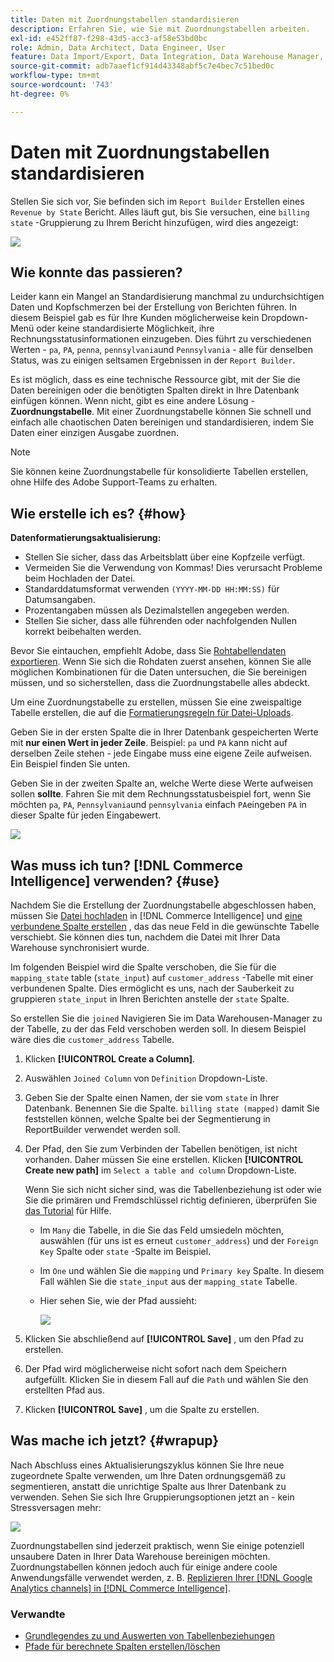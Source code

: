 ```yaml
---
title: Daten mit Zuordnungstabellen standardisieren
description: Erfahren Sie, wie Sie mit Zuordnungstabellen arbeiten.
exl-id: e452ff87-f298-43d5-acc3-af58e53bd0bc
role: Admin, Data Architect, Data Engineer, User
feature: Data Import/Export, Data Integration, Data Warehouse Manager, Commerce Tables
source-git-commit: adb7aaef1cf914d43348abf5c7e4bec7c51bed0c
workflow-type: tm+mt
source-wordcount: '743'
ht-degree: 0%

---
```


# Daten mit Zuordnungstabellen standardisieren

Stellen Sie sich vor, Sie befinden sich im `Report Builder` Erstellen eines `Revenue by State` Bericht. Alles läuft gut, bis Sie versuchen, eine `billing state` -Gruppierung zu Ihrem Bericht hinzufügen, wird dies angezeigt:

![](../../assets/Messy_State_Segments.png)

## Wie konnte das passieren?

Leider kann ein Mangel an Standardisierung manchmal zu undurchsichtigen Daten und Kopfschmerzen bei der Erstellung von Berichten führen. In diesem Beispiel gab es für Ihre Kunden möglicherweise kein Dropdown-Menü oder keine standardisierte Möglichkeit, ihre Rechnungsstatusinformationen einzugeben. Dies führt zu verschiedenen Werten - `pa`, `PA`, `penna`, `pennsylvania`und `Pennsylvania` - alle für denselben Status, was zu einigen seltsamen Ergebnissen in der `Report Builder`.

Es ist möglich, dass es eine technische Ressource gibt, mit der Sie die Daten bereinigen oder die benötigten Spalten direkt in Ihre Datenbank einfügen können. Wenn nicht, gibt es eine andere Lösung - **Zuordnungstabelle**. Mit einer Zuordnungstabelle können Sie schnell und einfach alle chaotischen Daten bereinigen und standardisieren, indem Sie Daten einer einzigen Ausgabe zuordnen.

>[!NOTE]
>
>Sie können keine Zuordnungstabelle für konsolidierte Tabellen erstellen, ohne Hilfe des Adobe Support-Teams zu erhalten.

## Wie erstelle ich es? {#how}

**Datenformatierungsaktualisierung:**

* Stellen Sie sicher, dass das Arbeitsblatt über eine Kopfzeile verfügt.
* Vermeiden Sie die Verwendung von Kommas! Dies verursacht Probleme beim Hochladen der Datei.
* Standarddatumsformat verwenden `(YYYY-MM-DD HH:MM:SS)` für Datumsangaben.
* Prozentangaben müssen als Dezimalstellen angegeben werden.
* Stellen Sie sicher, dass alle führenden oder nachfolgenden Nullen korrekt beibehalten werden.

Bevor Sie eintauchen, empfiehlt Adobe, dass Sie [Rohtabellendaten exportieren](../../tutorials/export-raw-data.md). Wenn Sie sich die Rohdaten zuerst ansehen, können Sie alle möglichen Kombinationen für die Daten untersuchen, die Sie bereinigen müssen, und so sicherstellen, dass die Zuordnungstabelle alles abdeckt.

Um eine Zuordnungstabelle zu erstellen, müssen Sie eine zweispaltige Tabelle erstellen, die auf die [Formatierungsregeln für Datei-Uploads](../../data-analyst/importing-data/connecting-data/using-file-uploader.md).

Geben Sie in der ersten Spalte die in Ihrer Datenbank gespeicherten Werte mit **nur einen Wert in jeder Zeile**. Beispiel: `pa` und `PA` kann nicht auf derselben Zeile stehen - jede Eingabe muss eine eigene Zeile aufweisen. Ein Beispiel finden Sie unten.

Geben Sie in der zweiten Spalte an, welche Werte diese Werte aufweisen sollen **sollte**. Fahren Sie mit dem Rechnungsstatusbeispiel fort, wenn Sie möchten `pa`, `PA`, `Pennsylvania`und `pennsylvania` einfach `PA`eingeben `PA` in dieser Spalte für jeden Eingabewert.

![](../../assets/Mapping_table_examples.jpg)

## Was muss ich tun? [!DNL Commerce Intelligence] verwenden? {#use}

Nachdem Sie die Erstellung der Zuordnungstabelle abgeschlossen haben, müssen Sie [Datei hochladen](../../data-analyst/importing-data/connecting-data/using-file-uploader.md) in [!DNL Commerce Intelligence] und [eine verbundene Spalte erstellen](../../data-analyst/data-warehouse-mgr/calc-column-types.md) , das das neue Feld in die gewünschte Tabelle verschiebt. Sie können dies tun, nachdem die Datei mit Ihrer Data Warehouse synchronisiert wurde.

Im folgenden Beispiel wird die Spalte verschoben, die Sie für die `mapping_state` table (`state_input`) auf `customer_address` -Tabelle mit einer verbundenen Spalte. Dies ermöglicht es uns, nach der Sauberkeit zu gruppieren `state_input` in Ihren Berichten anstelle der `state` Spalte.

So erstellen Sie die `joined` Navigieren Sie im Data Warehousen-Manager zu der Tabelle, zu der das Feld verschoben werden soll. In diesem Beispiel wäre dies die `customer_address` Tabelle.

1. Klicken **[!UICONTROL Create a Column]**.
1. Auswählen `Joined Column` von `Definition` Dropdown-Liste.
1. Geben Sie der Spalte einen Namen, der sie vom `state` in Ihrer Datenbank. Benennen Sie die Spalte. `billing state (mapped)` damit Sie feststellen können, welche Spalte bei der Segmentierung in ReportBuilder verwendet werden soll.
1. Der Pfad, den Sie zum Verbinden der Tabellen benötigen, ist nicht vorhanden. Daher müssen Sie eine erstellen. Klicken **[!UICONTROL Create new path]**  im `Select a table and column` Dropdown-Liste.

   Wenn Sie sich nicht sicher sind, was die Tabellenbeziehung ist oder wie Sie die primären und Fremdschlüssel richtig definieren, überprüfen Sie [das Tutorial](../../data-analyst/data-warehouse-mgr/create-paths-calc-columns.md) für Hilfe.

   * Im `Many` die Tabelle, in die Sie das Feld umsiedeln möchten, auswählen (für uns ist es erneut `customer_address`) und der `Foreign Key` Spalte oder `state` -Spalte im Beispiel.
   * Im `One` und wählen Sie die `mapping` und `Primary key` Spalte. In diesem Fall wählen Sie die `state_input` aus der `mapping_state` Tabelle.
   * Hier sehen Sie, wie der Pfad aussieht:

     ![](../../assets/State_Mapping_Path.png)

1. Klicken Sie abschließend auf **[!UICONTROL Save]** , um den Pfad zu erstellen.
1. Der Pfad wird möglicherweise nicht sofort nach dem Speichern aufgefüllt. Klicken Sie in diesem Fall auf die `Path` und wählen Sie den erstellten Pfad aus.
1. Klicken **[!UICONTROL Save]** , um die Spalte zu erstellen.

## Was mache ich jetzt? {#wrapup}

Nach Abschluss eines Aktualisierungszyklus können Sie Ihre neue zugeordnete Spalte verwenden, um Ihre Daten ordnungsgemäß zu segmentieren, anstatt die unrichtige Spalte aus Ihrer Datenbank zu verwenden. Sehen Sie sich Ihre Gruppierungsoptionen jetzt an - kein Stressversagen mehr:

![](../../assets/Clean_State_Segments.png)

Zuordnungstabellen sind jederzeit praktisch, wenn Sie einige potenziell unsaubere Daten in Ihrer Data Warehouse bereinigen möchten. Zuordnungstabellen können jedoch auch für einige andere coole Anwendungsfälle verwendet werden, z. B. [Replizieren Ihrer [!DNL Google Analytics channels] in [!DNL Commerce Intelligence]](../data-warehouse-mgr/rep-google-analytics-channels.md).

### Verwandte

* [Grundlegendes zu und Auswerten von Tabellenbeziehungen](../data-warehouse-mgr/table-relationships.md)
* [Pfade für berechnete Spalten erstellen/löschen](../data-warehouse-mgr/create-paths-calc-columns.md)
